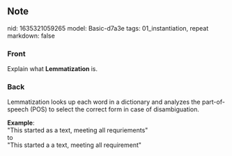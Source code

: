 ## Note
nid: 1635321059265
model: Basic-d7a3e
tags: 01_instantiation, repeat
markdown: false

### Front
Explain what <b>Lemmatization </b>is.

### Back
Lemmatization looks up each word in a dictionary and analyzes the
part-of-speech (POS) to select the correct form in case of
disambiguation.
<div>
  <b>Example</b>:
</div>
<div>
  "This started as a text, meeting all requriements"
</div>
<div>
  to
</div>
<div>
  "This started a a text, meeting all requirement"
</div>
